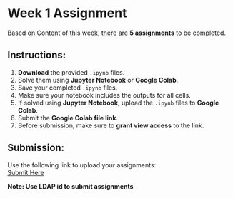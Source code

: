 # Week 1 Assignment

Based on Content of this week, there are **5 assignments** to be completed.

## Instructions:
1. **Download** the provided `.ipynb` files.
2. Solve them using **Jupyter Notebook** or **Google Colab**.
3. Save your completed `.ipynb` files.  
4. Make sure your notebook includes the outputs for all cells.
5. If solved using **Jupyter Notebook**, upload the `.ipynb` files to **Google Colab**.  
6. Submit the **Google Colab file link**.  
7. Before submission, make sure to **grant view access** to the link.  

## Submission:

Use the following link to upload your assignments:  
   [Submit Here](https://forms.gle/FSP9WghcLmKJW5C59)

**Note: Use LDAP id to submit assignments** 
